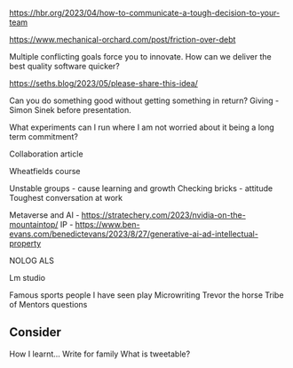 
https://hbr.org/2023/04/how-to-communicate-a-tough-decision-to-your-team

https://www.mechanical-orchard.com/post/friction-over-debt



Multiple conflicting goals force you to innovate. How can we deliver the best quality software quicker?

https://seths.blog/2023/05/please-share-this-idea/

Can you do something good without getting something in return? Giving - Simon Sinek before presentation.

What experiments can I run where I am not worried about it being a long term commitment?

Collaboration article

Wheatfields course

Unstable groups - cause learning and growth
Checking bricks - attitude
Toughest conversation at work

Metaverse and AI - https://stratechery.com/2023/nvidia-on-the-mountaintop/
IP - https://www.ben-evans.com/benedictevans/2023/8/27/generative-ai-ad-intellectual-property


NOLOG
ALS

Lm studio

Famous sports people I have seen play
Microwriting
Trevor the horse
Tribe of Mentors questions
## Consider
How I learnt...
Write for family
What is tweetable?